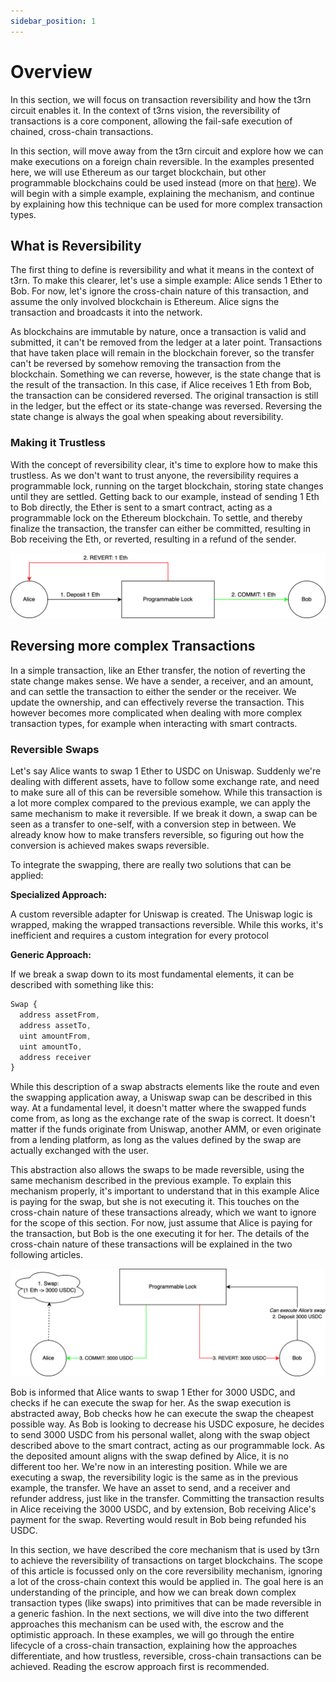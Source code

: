 ```yaml
---
sidebar_position: 1
---
```


# Overview

In this section, we will focus on transaction reversibility and how the t3rn circuit enables it. In the context of t3rns vision, the reversibility of transactions is a core component, allowing the fail-safe execution of chained, cross-chain transactions.

In this section, will move away from the t3rn circuit and explore how we can make executions on a foreign chain reversible. In the examples presented here, we will use Ethereum as our target blockchain, but other programmable blockchains could be used instead (more on that [here](../gateway/types.md)). We will begin with a simple example, explaining the mechanism, and continue by explaining how this technique can be used for more complex transaction types.

## What is Reversibility

The first thing to define is reversibility and what it means in the context of t3rn. To make this clearer, let's use a simple example: Alice sends 1 Ether to Bob. For now, let's ignore the cross-chain nature of this transaction, and assume the only involved blockchain is Ethereum. Alice signs the transaction and broadcasts it into the network.

As blockchains are immutable by nature, once a transaction is valid and submitted, it can't be removed from the ledger at a later point. Transactions that have taken place will remain in the blockchain forever, so the transfer can't be reversed by somehow removing the transaction from the blockchain. Something we can reverse, however, is the state change that is the result of the transaction. In this case, if Alice receives 1 Eth from Bob, the transaction can be considered reversed. The original transaction is still in the ledger, but the effect or its state-change was reversed. Reversing the state change is always the goal when speaking about reversibility.

### Making it Trustless

With the concept of reversibility clear, it's time to explore how to make this trustless. As we don't want to trust anyone, the reversibility requires a programmable lock, running on the target blockchain, storing state changes until they are settled. Getting back to our example, instead of sending 1 Eth to Bob directly, the Ether is sent to a smart contract, acting as a programmable lock on the Ethereum blockchain. To settle, and thereby finalize the transaction, the transfer can either be committed, resulting in Bob receiving the Eth, or reverted, resulting in a refund of the sender.

![Trustless Reversible Transfer](./img/reversible_transfer.png)

## Reversing more complex Transactions

In a simple transaction, like an Ether transfer, the notion of reverting the state change makes sense. We have a sender, a receiver, and an amount, and can settle the transaction to either the sender or the receiver. We update the ownership, and can effectively reverse the transaction. This however becomes more complicated when dealing with more complex transaction types, for example when interacting with smart contracts.

### Reversible Swaps

Let's say Alice wants to swap 1 Ether to USDC on Uniswap. Suddenly we're dealing with different assets, have to follow some exchange rate, and need to make sure all of this can be reversible somehow. While this transaction is a lot more complex compared to the previous example, we can apply the same mechanism to make it reversible. If we break it down, a swap can be seen as a transfer to one-self, with a conversion step in between. We already know how to make transfers reversible, so figuring out how the conversion is achieved makes swaps reversible.

To integrate the swapping, there are really two solutions that can be applied:

**Specialized Approach:**

A custom reversible adapter for Uniswap is created. The Uniswap logic is wrapped, making the wrapped transactions reversible. While this works, it's inefficient and requires a custom integration for every protocol

**Generic Approach:**

If we break a swap down to its most fundamental elements, it can be described with something like this:

```typescript
Swap {
  address assetFrom,
  address assetTo,
  uint amountFrom,
  uint amountTo,
  address receiver
}
```

While this description of a swap abstracts elements like the route and even the swapping application away, a Uniswap swap can be described in this way. At a fundamental level, it doesn't matter where the swapped funds come from, as long as the exchange rate of the swap is correct. It doesn't matter if the funds originate from Uniswap, another AMM, or even originate from a lending platform, as long as the values defined by the swap are actually exchanged with the user.

This abstraction also allows the swaps to be made reversible, using the same mechanism described in the previous example. To explain this mechanism properly, it's important to understand that in this example Alice is paying for the swap, but she is not executing it. This touches on the cross-chain nature of these transactions already, which we want to ignore for the scope of this section. For now, just assume that Alice is paying for the transaction, but Bob is the one executing it for her. The details of the cross-chain nature of these transactions will be explained in the two following articles.

![](./img/reversible_swap.png)

Bob is informed that Alice wants to swap 1 Ether for 3000 USDC, and checks if he can execute the swap for her. As the swap execution is abstracted away, Bob checks how he can execute the swap the cheapest possible way. As Bob is looking to decrease his USDC exposure, he decides to send 3000 USDC from his personal wallet, along with the swap object described above to the smart contract, acting as our programmable lock. As the deposited amount aligns with the swap defined by Alice, it is no different too her. We're now in an interesting position. While we are executing a swap, the reversibility logic is the same as in the previous example, the transfer. We have an asset to send, and a receiver and refunder address, just like in the transfer. Committing the transaction results in Alice receiving the 3000 USDC, and by extension, Bob receiving Alice's payment for the swap. Reverting would result in Bob being refunded his USDC.

In this section, we have described the core mechanism that is used by t3rn to achieve the reversibility of transactions on target blockchains. The scope of this article is focussed only on the core reversibility mechanism, ignoring a lot of the cross-chain context this would be applied in. The goal here is an understanding of the principle, and how we can break down complex transaction types (like swaps) into primitives that can be made reversible in a generic fashion. In the next sections, we will dive into the two different approaches this mechanism can be used with, the escrow and the optimistic approach. In these examples, we will go through the entire lifecycle of a cross-chain transaction, explaining how the approaches differentiate, and how trustless, reversible, cross-chain transactions can be achieved. Reading the escrow approach first is recommended.

<!-- {% content-ref url="escrow-approach.md" %}
[escrow-approach.md](escrow-approach.md)
{% endcontent-ref %}

{% content-ref url="optimistic-approach.md" %}
[optimistic-approach.md](optimistic-approach.md)
{% endcontent-ref %} -->
